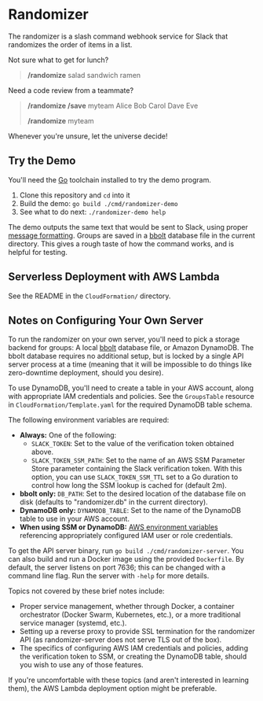 # Randomizer

The randomizer is a slash command webhook service for Slack that randomizes the
order of items in a list.

Not sure what to get for lunch?

> **/randomize** salad sandwich ramen

Need a code review from a teammate?

> **/randomize /save** myteam Alice Bob Carol Dave Eve
>
> **/randomize** myteam

Whenever you're unsure, let the universe decide!

## Try the Demo

You'll need the [Go][go] toolchain installed to try the demo program.

1. Clone this repository and `cd` into it
1. Build the demo: `go build ./cmd/randomizer-demo`
1. See what to do next: `./randomizer-demo help`

The demo outputs the same text that would be sent to Slack, using proper
[message formatting][format]. Groups are saved in a [bbolt][bbolt] database
file in the current directory. This gives a rough taste of how the command
works, and is helpful for testing.

[go]: https://golang.org/
[format]: https://api.slack.com/docs/message-formatting
[bbolt]: https://go.etcd.io/bbolt

## Serverless Deployment with AWS Lambda

See the README in the `CloudFormation/` directory.

## Notes on Configuring Your Own Server

To run the randomizer on your own server, you'll need to pick a storage backend
for groups: A local [bbolt][bbolt] database file, or Amazon DynamoDB. The bbolt
database requires no additional setup, but is locked by a single API server
process at a time (meaning that it will be impossible to do things like
zero-downtime deployment, should you desire).

To use DynamoDB, you'll need to create a table in your AWS account, along with
appropriate IAM credentials and policies. See the `GroupsTable` resource in
`CloudFormation/Template.yaml` for the required DynamoDB table schema.

The following environment variables are required:

- **Always:** One of the following:
  - `SLACK_TOKEN`: Set to the value of the verification token obtained above.
  - `SLACK_TOKEN_SSM_PATH`: Set to the name of an AWS SSM Parameter Store
    parameter containing the Slack verification token. With this option, you
    can use `SLACK_TOKEN_SSM_TTL` set to a Go duration to control how long the
    SSM lookup is cached for (default 2m).
- **bbolt only:** `DB_PATH`: Set to the desired location of the database file
  on disk (defaults to "randomizer.db" in the current directory).
- **DynamoDB only:** `DYNAMODB_TABLE`: Set to the name of the DynamoDB table to
  use in your AWS account.
- **When using SSM or DynamoDB:** [AWS environment variables][AWS vars]
  referencing appropriately configured IAM user or role credentials.

To get the API server binary, run `go build ./cmd/randomizer-server`. You can
also build and run a Docker image using the provided `Dockerfile`. By default,
the server listens on port 7636; this can be changed with a command line flag.
Run the server with `-help` for more details.

Topics not covered by these brief notes include:

- Proper service management, whether through Docker, a container orchestrator
  (Docker Swarm, Kubernetes, etc.), or a more traditional service manager
  (systemd, etc.).
- Setting up a reverse proxy to provide SSL termination for the randomizer API
  (as randomizer-server does not serve TLS out of the box).
- The specifics of configuring AWS IAM credentials and policies, adding the
  verification token to SSM, or creating the DynamoDB table, should you wish to
  use any of those features.

If you're uncomfortable with these topics (and aren't interested in learning
them), the AWS Lambda deployment option might be preferable.

[AWS vars]: https://docs.aws.amazon.com/cli/latest/userguide/cli-configure-envvars.html
